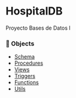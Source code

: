 # HospitalDB
Proyecto Bases de Datos I 

### 📌 Objects
- [Schema]
- [Procedures]
- [Views]
- [Triggers]
- [Functions]
- [Utils]


[Schema]: <https://github.com/EmilzonJ/HospitalDB/blob/main/sql/shema_definition/HospitalDB.sql>
[Procedures]: <https://github.com/EmilzonJ/HospitalDB/tree/main/sql/store_procedures>
[Views]: <https://github.com/EmilzonJ/HospitalDB/tree/main/sql/views>
[Triggers]: <https://github.com/EmilzonJ/HospitalDB/tree/main/sql/triggers>
[Functions]: <https://github.com/EmilzonJ/HospitalDB/tree/main/sql/functions>
[Utils]: <https://github.com/EmilzonJ/HospitalDB/tree/main/sql/utils>
